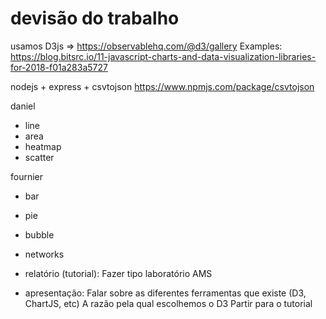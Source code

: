 # devisão do trabalho
usamos D3js => https://observablehq.com/@d3/gallery
Examples: https://blog.bitsrc.io/11-javascript-charts-and-data-visualization-libraries-for-2018-f01a283a5727

nodejs + express + csvtojson
https://www.npmjs.com/package/csvtojson

daniel
- line
- area
- heatmap
- scatter

fournier
- bar
- pie
- bubble
- networks

- relatório (tutorial): Fazer tipo laboratório AMS
- apresentação:
  Falar sobre as diferentes ferramentas que existe (D3, ChartJS, etc)
  A razão pela qual escolhemos o D3
  Partir para o tutorial